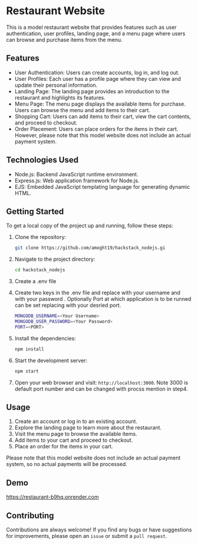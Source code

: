 # Restaurant Website

This is a model restaurant website that provides features such as user authentication, user profiles, landing page, and a menu page where users can browse and purchase items from the menu.

## Features

- User Authentication: Users can create accounts, log in, and log out.
- User Profiles: Each user has a profile page where they can view and update their personal information.
- Landing Page: The landing page provides an introduction to the restaurant and highlights its features.
- Menu Page: The menu page displays the available items for purchase. Users can browse the menu and add items to their cart.
- Shopping Cart: Users can add items to their cart, view the cart contents, and proceed to checkout.
- Order Placement: Users can place orders for the items in their cart. However, please note that this model website does not include an actual payment system.

## Technologies Used

- Node.js: Backend JavaScript runtime environment.
- Express.js: Web application framework for Node.js.
- EJS: Embedded JavaScript templating language for generating dynamic HTML.

## Getting Started

To get a local copy of the project up and running, follow these steps:

1. Clone the repository: 
   ```bash
   git clone https://github.com/amoght19/hackstack_nodejs.gi
   ```

2. Navigate to the project directory: 
   ```bash
   cd hackstack_nodejs
   ```
3. Create a .env file 

4. Create two keys in the .env file and replace <Your Username> with your username and <Your Password> with your password . Optionally Port at which application is to be runned can be set replacing <PORT> with your desried port.
   ```bash
   MONGODB_USERNAME=<Your Username>
   MONGODB_USER_PASSWORD=<Your Password>
   PORT=<PORT>
   ```
5. Install the dependencies: 
   ```bash
   npm install
   ```
6. Start the development server: 
   ```bash
   npm start
   ```
7. Open your web browser and visit: `http://localhost:3000`.
Note 3000 is default port number and can be changed with procss mention in step4.  

## Usage

1. Create an account or log in to an existing account.
2. Explore the landing page to learn more about the restaurant.
3. Visit the menu page to browse the available items.
4. Add items to your cart and proceed to checkout.
5. Place an order for the items in your cart.

Please note that this model website does not include an actual payment system, so no actual payments will be processed.

## Demo

https://restaurant-b9hq.onrender.com


## Contributing

Contributions are always welcome!
If you find any bugs or have suggestions for improvements, please open an `issue` or submit a `pull request`.


